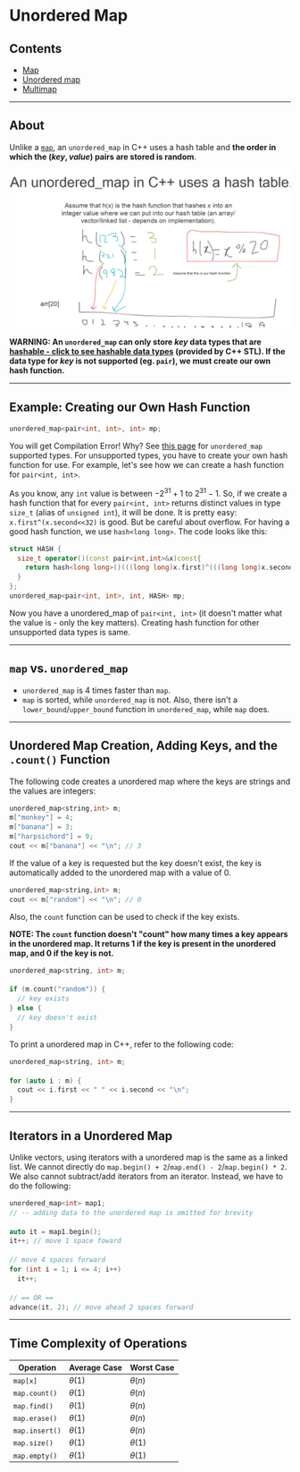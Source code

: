 # Unordered Map

## Contents

-   [Map](map.md)
-   [Unordered map](#)
-   [Multimap](multimap.md)

---

## About

Unlike a [`map`](map.md), an `unordered_map` in C++ uses a hash table and **the order in which the $(key, value)$ pairs are stored is random**.

![Image](images/unordered_map.png)

**WARNING: An `unordered_map` can only store $key$ data types that are [hashable - click to see hashable data types](http://www.cplusplus.com/reference/functional/hash/) (provided by C++ STL). If the data type for $key$ is not supported (eg. `pair`), we must create our own hash function.**

---

## Example: Creating our Own Hash Function

```cpp
unordered_map<pair<int, int>, int> mp;
```

You will get Compilation Error! Why? See [this page](http://www.cplusplus.com/reference/functional/hash) for `unordered_map` supported types. For unsupported types, you have to create your own hash function for use. For example, let's see how we can create a hash function for `pair<int, int>`.

As you know, any `int` value is between $-2^{31}+1$ to $2^{31}-1$. So, if we create a hash function that for every `pair<int, int>` returns distinct values in type  `size_t` (alias of `unsigned int`), it will be done. It is pretty easy: `x.first^(x.second<<32)` is good. But be careful about overflow. For having a good hash function, we use `hash<long long>`. The code looks like this:

```cpp
struct HASH {
  size_t operator()(const pair<int,int>&x)const{
    return hash<long long>()(((long long)x.first)^(((long long)x.second)<<32));
  }
};
unordered_map<pair<int, int>, int, HASH> mp;
```

Now you have a unordered_map of `pair<int, int>` (it doesn't matter what the value is - only the key matters). Creating hash function for other unsupported data types is same.

---

## `map` vs. `unordered_map`

- `unordered_map` is 4 times faster than `map`.
- `map` is sorted, while `unordered_map` is not. Also, there isn't a `lower_bound`/`upper_bound` function in `unordered_map`, while `map` does.

---

## Unordered Map Creation, Adding Keys, and the `.count()` Function

The following code creates a unordered map where the keys are strings and the values are integers:

```cpp
unordered_map<string,int> m;
m["monkey"] = 4;
m["banana"] = 3;
m["harpsichord"] = 9;
cout << m["banana"] << "\n"; // 3
```

If the value of a key is requested but the key doesn't exist, the key is automatically added to the unordered map with a value of $0$.

```cpp
unordered_map<string,int> m;
cout << m["random"] << "\n"; // 0
```

Also, the `count` function can be used to check if the key exists.

**NOTE: The `count` function doesn't "count" how many times a key appears in the unordered map. It returns $1$ if the key is present in the unordered map, and $0$ if the key is not.**

```cpp
unordered_map<string, int> m;

if (m.count("random")) {
  // key exists
} else {
  // key doesn't exist
}
```

To print a unordered map in C++, refer to the following code:

```cpp
unordered_map<string, int> m;

for (auto i : m) {
  cout << i.first << " " << i.second << "\n";
}
```

---

## Iterators in a Unordered Map

Unlike vectors, using iterators with a unordered map is the same as a linked list. We cannot directly do `map.begin() + 2`/`map.end() - 2`/`map.begin() * 2`. We also cannot subtract/add iterators from an iterator. Instead, we have to do the following:

```cpp
unordered_map<int> map1;
// -- adding data to the unordered map is omitted for brevity

auto it = map1.begin();
it++; // move 1 space foward

// move 4 spaces forward
for (int i = 1; i <= 4; i++)
  it++;

// == OR ==
advance(it, 2); // move ahead 2 spaces forward
```

---

## Time Complexity of Operations

| Operation | Average Case | Worst Case  |
| --------- | ------------ | ----------- |
| `map[x]`  | $\theta(1)$  | $\theta(n)$ |
| `map.count()`  | $\theta(1)$  | $\theta(n)$ |
| `map.find()`  | $\theta(1)$  | $\theta(n)$ |
| `map.erase()`  | $\theta(1)$  | $\theta(n)$ |
| `map.insert()`  | $\theta(1)$  | $\theta(n)$ |
| `map.size()`  | $\theta(1)$  | $\theta(1)$ |
| `map.empty()`  | $\theta(1)$  | $\theta(1)$ |
